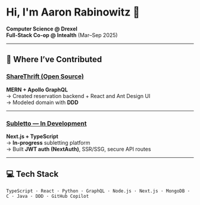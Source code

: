 # Hi, I'm Aaron Rabinowitz 👋

**Computer Science @ Drexel**  
**Full-Stack Co-op @ Intealth** (Mar–Sep 2025)  

---

## 🚀 Where I’ve Contributed

### **[ShareThrift (Open Source)](https://github.com/simnova/sharethrift)**  
**MERN + Apollo GraphQL**  
→ Created reservation backend + React and Ant Design UI  
→ Modeled domain with **DDD**  

---

### **[Subletto — In Development](https://github.com/aaron-rab/sublet-project)**  
**Next.js + TypeScript**  
→ **In-progress** subletting platform  
→ Built **JWT auth (NextAuth)**, SSR/SSG, secure API routes  

---

## 💻 Tech Stack
```text
TypeScript · React · Python · GraphQL · Node.js · Next.js · MongoDB · C · Java · DDD · GitHub Copilot

